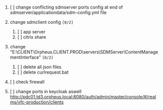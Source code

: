 1.  [ ] change conflicting sdmserver ports config at end of sdmserver/applicationdata/sdm-config.yml file
  
2.  change sdmclient config <code>[0/2]</code>
    1.  [ ] app server
    2.  [ ] citrix share

3.  change "E:\CLIENT\Orpheus.CLIENT.PROD\servers\SDMServer\ContentManagementInterface" <code>[0/2]</code>
    1.  [ ] delete all json files
    2.  [ ] delete curlrequest.bat

4.  [ ] check firewall

5.  [ ] change ports in keycloak aswell <http://pdc01.td3.orpheus.local:8080/auth/admin/master/console/#/realms/vfc-production/clients>
